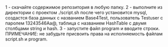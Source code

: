 1 - скачайте содержимое репозитория в любую папку.
2 - выполните  из директории с проектом ./script.sh после чего установится mysql, создастся база данных с названием Base4Test, пользователь Testuser с паролем 13243546Aa@, таблица с названием HashTable c двумя столбцами string и hash.
3 - запустите файл program и вводите строки.
ПРИМЕЧАНИЕ: не забудьте присвоить права на исполняемость файлам script.sh и program.
